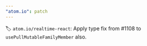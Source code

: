 ```yaml
---
"atom.io": patch
---
```


🏷️ `atom.io/realtime-react`: Apply type fix from #1108 to `usePullMutableFamilyMember` also.
